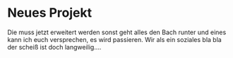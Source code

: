 # Neues Projekt
Die muss jetzt erweitert werden
sonst geht alles den Bach runter und eines 
kann ich euch versprechen, es wird passieren.
Wir als ein soziales bla bla
der scheiß ist doch langweilig....